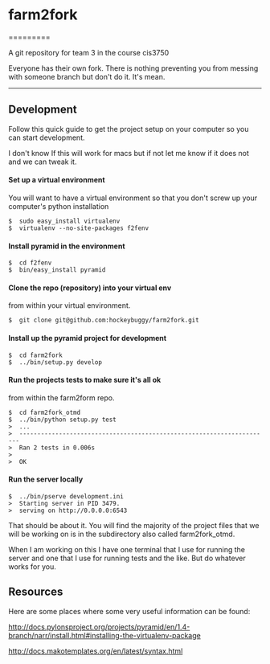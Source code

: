 # farm2fork
=========

A git repository for team 3 in the course cis3750

Everyone has their own fork. There is nothing preventing you from messing with
someone branch but don't do it. It's mean.

----

## Development
Follow this quick guide to get the project setup on your computer so you can start development.

I don't know If this will work for macs but if not let me know if it does not and we can tweak it. 

#### Set up a virtual environment

You will want to have a virtual environment so that you don't screw up your
computer's python installation

    $  sudo easy_install virtualenv
    $  virtualenv --no-site-packages f2fenv

#### Install pyramid in the environment

    $  cd f2fenv
    $  bin/easy_install pyramid

#### Clone the repo (repository) into your virtual env 

from within your virtual environment.

    $  git clone git@github.com:hockeybuggy/farm2fork.git

#### Install up the pyramid project for development

    $  cd farm2fork
    $  ../bin/setup.py develop

#### Run the projects tests to make sure it's all ok

from within the farm2form repo.

    $  cd farm2fork_otmd
    $  ../bin/python setup.py test
    >  ...
    >  ----------------------------------------------------------------------
    >  Ran 2 tests in 0.006s
    >  
    >  OK

#### Run the server locally

    $  ../bin/pserve development.ini
    >  Starting server in PID 3479.
    >  serving on http://0.0.0.0:6543

That should be about it. You will find the majority of the project files that
we will be working on is in the subdirectory also called farm2fork_otmd.

When I am working on this I have one terminal that I use for running the server
and one that I use for running tests and the like. But do whatever works for
you.

## Resources

Here are some places where some very useful information can be found:

http://docs.pylonsproject.org/projects/pyramid/en/1.4-branch/narr/install.html#installing-the-virtualenv-package

http://docs.makotemplates.org/en/latest/syntax.html
